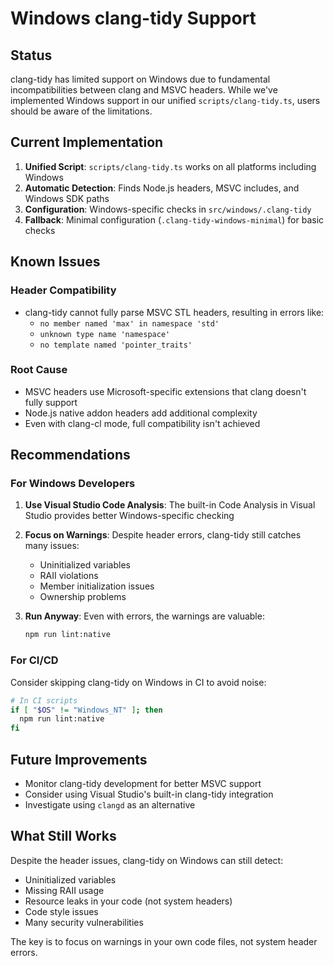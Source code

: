 # Windows clang-tidy Support

## Status

clang-tidy has limited support on Windows due to fundamental incompatibilities between clang and MSVC headers. While we've implemented Windows support in our unified `scripts/clang-tidy.ts`, users should be aware of the limitations.

## Current Implementation

1. **Unified Script**: `scripts/clang-tidy.ts` works on all platforms including Windows
2. **Automatic Detection**: Finds Node.js headers, MSVC includes, and Windows SDK paths
3. **Configuration**: Windows-specific checks in `src/windows/.clang-tidy`
4. **Fallback**: Minimal configuration (`.clang-tidy-windows-minimal`) for basic checks

## Known Issues

### Header Compatibility

- clang-tidy cannot fully parse MSVC STL headers, resulting in errors like:
  - `no member named 'max' in namespace 'std'`
  - `unknown type name 'namespace'`
  - `no template named 'pointer_traits'`

### Root Cause

- MSVC headers use Microsoft-specific extensions that clang doesn't fully support
- Node.js native addon headers add additional complexity
- Even with clang-cl mode, full compatibility isn't achieved

## Recommendations

### For Windows Developers

1. **Use Visual Studio Code Analysis**: The built-in Code Analysis in Visual Studio provides better Windows-specific checking
2. **Focus on Warnings**: Despite header errors, clang-tidy still catches many issues:
   - Uninitialized variables
   - RAII violations
   - Member initialization issues
   - Ownership problems

3. **Run Anyway**: Even with errors, the warnings are valuable:
   ```bash
   npm run lint:native
   ```

### For CI/CD

Consider skipping clang-tidy on Windows in CI to avoid noise:

```bash
# In CI scripts
if [ "$OS" != "Windows_NT" ]; then
  npm run lint:native
fi
```

## Future Improvements

- Monitor clang-tidy development for better MSVC support
- Consider using Visual Studio's built-in clang-tidy integration
- Investigate using `clangd` as an alternative

## What Still Works

Despite the header issues, clang-tidy on Windows can still detect:

- Uninitialized variables
- Missing RAII usage
- Resource leaks in your code (not system headers)
- Code style issues
- Many security vulnerabilities

The key is to focus on warnings in your own code files, not system header errors.

